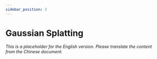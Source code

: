 ```yaml
---
sidebar_position: 3
---
```


# Gaussian Splatting

*This is a placeholder for the English version. Please translate the content from the Chinese document.*
